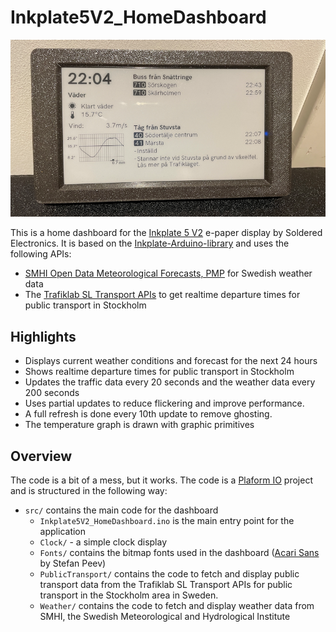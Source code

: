 # Inkplate5V2_HomeDashboard

![Dashboard Preview](docs/images/dashboard.png)

This is a home dashboard for the [Inkplate 5 V2](https://www.inkplate.io/inkplate-5-v2/) e-paper display by Soldered Electronics.
It is based on the [Inkplate-Arduino-library](https://github.com/SolderedElectronics/Inkplate-Arduino-library) and uses the following APIs:
- [SMHI Open Data Meteorological Forecasts, PMP](https://opendata.smhi.se/metfcst/pmp/introduction) for Swedish weather data
- The [Trafiklab SL Transport APIs](https://www.trafiklab.se/api/our-apis/sl/transport/) to get realtime departure times for public transport in Stockholm

## Highlights
- Displays current weather conditions and forecast for the next 24 hours
- Shows realtime departure times for public transport in Stockholm
- Updates the traffic data every 20 seconds and the weather data every 200 seconds
- Uses partial updates to reduce flickering and improve performance.
- A full refresh is done every 10th update to remove ghosting.
- The temperature graph is drawn with graphic primitives

## Overview
The code is a bit of a mess, but it works. The code is a [Plaform IO](https://platformio.org/) project and is structured in the following way:
- `src/` contains the main code for the dashboard
  - `Inkplate5V2_HomeDashboard.ino` is the main entry point for the application
  - `Clock/` - a simple clock display
  - `Fonts/` contains the bitmap fonts used in the dashboard ([Acari Sans](https://github.com/StefanPeev/acari-sans) by Stefan Peev)
  - `PublicTransport/` contains the code to fetch and display public transport data from the Trafiklab SL Transport APIs for public transport in the Stockholm area in Sweden.
  - `Weather/` contains the code to fetch and display weather data from SMHI, the Swedish Meteorological and Hydrological Institute
